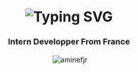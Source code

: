 <h1 align="center">
<img src="https://readme-typing-svg.herokuapp.com?font=Press+Start+2P&pause=500&color=29d2a&width=435&center=true&lines=Hi+Everyone!%F0%9F%91%8B;I'm+Amine+Fajry;Nice+to+meet+you%E2%9C%8C%EF%B8%8F" alt="Typing SVG" />
</h1>
<h3 align="center">Intern Developper From France</h3>
<p align="center" >&nbsp;<img align="center" src="https://github-readme-stats.vercel.app/api?username=aminefjr&show_icons=true&locale=en" alt="aminefjr" /></p
